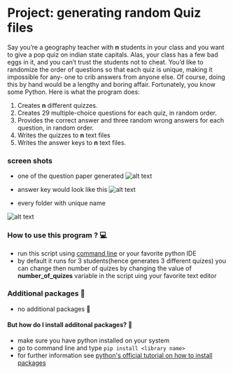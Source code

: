 # Project: generating random Quiz files

Say you’re a geography teacher with **n** students in your class and you want to give a pop quiz on indian state capitals. Alas, your class has a few bad eggs in it, and you can’t trust the students not to cheat. You’d like to randomize the order of questions so that each quiz is unique, making it impossible for any- one to crib answers from anyone else. Of course, doing this by hand would be a lengthy and boring affair. Fortunately, you know some Python.
Here is what the program does:

1) Creates **n** different quizzes.
2) Creates 29 multiple-choice questions for each quiz, in random order.
3) Provides the correct answer and three random wrong answers for each question, in random order.
4) Writes the quizzes to **n** text files
5) Writes the answer keys to **n** text files.

### screen shots

- one of the question paper generated 
![alt text](https://github.com/Arsenic-ATG/python-automations/blob/master/Generating%20Random%20Quiz%20Files/screen%20shots/Screenshot%202020-07-16%20at%202.41.05%20PM.png)

- answer key would look like this
![alt text](https://github.com/Arsenic-ATG/python-automations/blob/master/Generating%20Random%20Quiz%20Files/screen%20shots/Screenshot%202020-07-15%20at%201.44.34%20PM.png)

- every folder with unique name

![alt text](https://github.com/Arsenic-ATG/python-automations/blob/master/Generating%20Random%20Quiz%20Files/screen%20shots/Screenshot%202020-07-15%20at%201.45.08%20PM.png)

### How to use this program ? 💻
- run this script using [command line](https://www.cs.bu.edu/courses/cs108/guides/runpython.html) or your favorite python IDE
- by default it runs for 3 students(hence generates 3 different quizes) you can change then number of quizes by changing the value of **number_of_quizes** variable in the script uing your favorite text editor

### Additional packages 📝
- no additional packages 🙂

#### But how do I install additonal packages? 🤨
- make sure you have python installed on your system
- go to command line and type ```pip install <library name>```
- for further information see [python's official tutorial on how to install packages](https://packaging.python.org/tutorials/installing-packages/)

